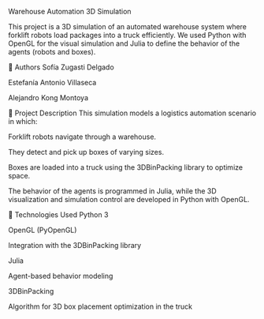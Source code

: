 Warehouse Automation 3D Simulation

This project is a 3D simulation of an automated warehouse system where forklift robots load packages into a truck efficiently. We used Python with OpenGL for the visual simulation and Julia to define the behavior of the agents (robots and boxes).

👥 Authors
Sofía Zugasti Delgado

Estefanía Antonio Villaseca

Alejandro Kong Montoya

🧠 Project Description
This simulation models a logistics automation scenario in which:

Forklift robots navigate through a warehouse.

They detect and pick up boxes of varying sizes.

Boxes are loaded into a truck using the 3DBinPacking library to optimize space.

The behavior of the agents is programmed in Julia, while the 3D visualization and simulation control are developed in Python with OpenGL.

🔧 Technologies Used
Python 3

OpenGL (PyOpenGL)

Integration with the 3DBinPacking library

Julia

Agent-based behavior modeling

3DBinPacking

Algorithm for 3D box placement optimization in the truck
